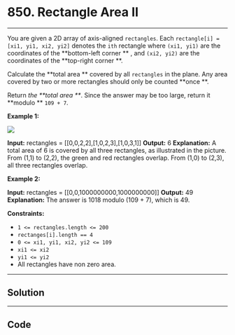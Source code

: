 # 850. Rectangle Area II

---

You are given a 2D array of axis-aligned `rectangles`. Each `rectangle[i] = [xi1, yi1, xi2, yi2]` denotes the `ith` rectangle where `(xi1, yi1)` are the coordinates of the **bottom-left corner ** , and `(xi2, yi2)` are the coordinates of the **top-right corner **.

Calculate the **total area ** covered by all `rectangles` in the plane. Any area covered by two or more rectangles should only be counted **once **.

Return _the **total area **_. Since the answer may be too large, return it **modulo ** `109 + 7`.

 

**Example 1:**

![](https://s3-lc-upload.s3.amazonaws.com/uploads/2018/06/06/rectangle_area_ii_pic.png)


**Input:** rectangles = [[0,0,2,2],[1,0,2,3],[1,0,3,1]]
**Output:** 6
**Explanation:** A total area of 6 is covered by all three rectangles, as illustrated in the picture.
From (1,1) to (2,2), the green and red rectangles overlap.
From (1,0) to (2,3), all three rectangles overlap.


**Example 2:**


**Input:** rectangles = [[0,0,1000000000,1000000000]]
**Output:** 49
**Explanation:** The answer is 1018 modulo (109 + 7), which is 49.


 

**Constraints:**

  * `1 <= rectangles.length <= 200`
  * `rectanges[i].length == 4`
  * `0 <= xi1, yi1, xi2, yi2 <= 109`
  * `xi1 <= xi2`
  * `yi1 <= yi2`
  * All rectangles have non zero area.

---

## Solution



---

## Code
```python


```